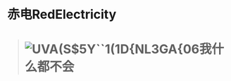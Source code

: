 # 赤电RedElectricity

<!--## 简介

> # 是初三废物!不是什么大佬!

> # ![UVA(S$5Y``1(1D{NL3GA{06](https://user-images.githubusercontent.com/75127571/157818098-684dc05d-57cb-4746-bb87-958b5080ab1d.png)我什么都不会

> Is what defined US?

> Q:为什么你comment这么少啊
> 
> A:因为没网comment啊
> 
> 没网的日子,好~无~聊~

## Skill

### IDE

![IDE-VScode](https://img.shields.io/badge/IDE-VScode-blue)  ![WebIDE](https://img.shields.io/badge/WebIDE-repl.it-lightgrey) ![JetBrains](https://img.shields.io/badge/JetBrains-IDE-blue)

### System

![System](https://img.shields.io/badge/System-Linux-yellow) ![System](https://img.shields.io/badge/System-Windows-blue)

### Language

![UVA(S$5Y``1(1D{NL3GA{06](https://user-images.githubusercontent.com/75127571/157818098-684dc05d-57cb-4746-bb87-958b5080ab1d.png)我什么都不会

### Hardware

![UVA(S$5Y``1(1D{NL3GA{06](https://user-images.githubusercontent.com/75127571/157818098-684dc05d-57cb-4746-bb87-958b5080ab1d.png)我什么都不会

### Devices

Coding with `Lenovo 小新 14 AIR AMD Version` (AMD YES

Listen the Music with `Song Walkman A105`

使用`Windows`+`Linux` 进行开发

### Game

BMS 六段 带FIVE [Minir](https://www.gaftalk.com/minir/#/viewer/user/71504ca2-ea3b-4bd7-861c-5c8d5dc2e59c)

Muse Dash Lv.500+

### Hobbies

> 多 才 多 艺 的 R E ( 其实就是闲着无聊去学的

Ballet • Calligraphy • Writting 

### Want to study
 - Make Music
 - Draw
 - Hardware
 - DeepLearning•Network

## Monitoring

![redelectricity's github stats](https://github-readme-stats.vercel.app/api?username=redelectricity&show_icons=true)

[![Top Langs](https://github-readme-stats.vercel.app/api/top-langs/?username=redelectricity&langs_count=8)](https://github.com/anuraghazra/github-readme-stats)

[![wakatime](https://wakatime.com/badge/user/7bbb165f-a32b-491f-90fd-02da3e8c020a.svg)](https://wakatime.com/@7bbb165f-a32b-491f-90fd-02da3e8c020a)

(五毛钱请拆掉摄像头，谢谢)

## Contact
QQ: ~~[Data Delete]~~

Telegram: @RedElectricity

Email: redelectricity@outlook.com & ~nildeveloper@dxmn.org~

Discord Server: [赤电的小屋](https://discord.gg/CkvmKSwzAf)

## Donate ME

爱发电: https://afdian.net/@RedElectricity

BitCoin: NONE-->

> # ![UVA(S$5Y``1(1D{NL3GA{06](https://user-images.githubusercontent.com/75127571/157818098-684dc05d-57cb-4746-bb87-958b5080ab1d.png)我什么都不会
